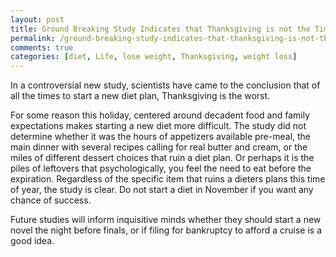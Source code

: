 ```yaml
---
layout: post
title: Ground Breaking Study Indicates that Thanksgiving is not the Time to Start New Diet
permalink: /ground-breaking-study-indicates-that-thanksgiving-is-not-the-time-to-start-new-diet/
comments: true
categories: [diet, Life, lose weight, Thanksgiving, weight loss]
---
```

In a controversial new study, scientists have came to the conclusion that of all the times to start a new diet plan, Thanksgiving is the worst.

For some reason this holiday, centered around decadent food and family expectations makes starting a new diet more difficult. The study did not determine whether it was the hours of appetizers available pre-meal, the main dinner with several recipes calling for real butter and cream, or the miles of different dessert choices that ruin a diet plan. Or perhaps it is the piles of leftovers that psychologically, you feel the need to eat before the expiration. Regardless of the specific item that ruins a dieters plans this time of year, the study is clear. Do not start a diet in November if you want any chance of success.

Future studies will inform inquisitive minds whether they should start a new novel the night before finals, or if filing for bankruptcy to afford a cruise is a good idea.
